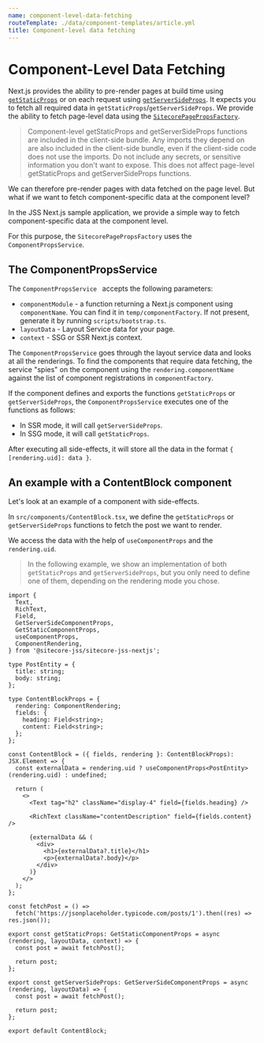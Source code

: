 ```yaml
---
name: component-level-data-fetching
routeTemplate: ./data/component-templates/article.yml
title: Component-level data fetching
---
```

# Component-Level Data Fetching

Next.js provides the ability to pre-render pages at build time using [`getStaticProps`](https://nextjs.org/docs/basic-features/data-fetching#getstaticprops-static-generation) or on each request using [`getServerSideProps`](https://nextjs.org/docs/basic-features/data-fetching#getserversideprops-server-side-rendering). It expects you to fetch all required data in `getStaticProps`/`getServerSideProps`. We provide the ability to fetch page-level data using the [`SitecorePagePropsFactory`](./data-services). 

> Component-level getStaticProps and getServerSideProps functions are included in the client-side bundle. Any imports they depend on are also included in the client-side bundle, even if the client-side code does not use the imports. Do not include any secrets, or sensitive information you don't want to expose. This does not affect page-level getStaticProps and getServerSideProps functions.

We can therefore pre-render pages with data fetched on the page level. But what if we want to fetch component-specific data at the component level? 

In the JSS Next.js sample application, we provide a simple way to fetch component-specific data at the component level. 

For this purpose, the `SitecorePagePropsFactory` uses the `ComponentPropsService`. 

## The ComponentPropsService

The `ComponentPropsService ` accepts the following parameters:

- `componentModule` - a function returning a Next.js component using `componentName`. You can find it in `temp/componentFactory`. If not present, generate it by running  `scripts/bootstrap.ts`.
- `layoutData`  - Layout Service data for your page.
- `context` - SSG or SSR Next.js context.

The `ComponentPropsService` goes through the layout service data and looks at all the renderings. To find the components that require data fetching,  the service "spies" on the component using the `rendering.componentName` against the list of component registrations in  `componentFactory`. 

If the component defines and exports the functions `getStaticProps` or `getServerSideProps`, the `ComponentPropsService` executes one of the functions as follows: 

- In SSR mode, it will call `getServerSideProps`.
- In SSG mode, it will call `getStaticProps`. 

After executing all side-effects, it will store all the data in the format `{ [rendering.uid]: data }`.

## An example with a ContentBlock component

Let's look at an example of a component with side-effects. 

In  `src/components/ContentBlock.tsx`, we define the `getStaticProps` or `getServerSideProps` functions  to fetch the post we want to render. 

We access the data with the help of `useComponentProps` and the `rendering.uid`.

> In the following example, we show an implementation of both `getStaticProps` and `getServerSideProps`, but you only need to define one of them, depending on the rendering mode you chose.


```tsx
import {
  Text,
  RichText,
  Field,
  GetServerSideComponentProps,
  GetStaticComponentProps,
  useComponentProps,
  ComponentRendering,
} from '@sitecore-jss/sitecore-jss-nextjs';

type PostEntity = {
  title: string;
  body: string;
};

type ContentBlockProps = {
  rendering: ComponentRendering;
  fields: {
    heading: Field<string>;
    content: Field<string>;
  };
};

const ContentBlock = ({ fields, rendering }: ContentBlockProps): JSX.Element => {
  const externalData = rendering.uid ? useComponentProps<PostEntity>(rendering.uid) : undefined;

  return (
    <>
      <Text tag="h2" className="display-4" field={fields.heading} />

      <RichText className="contentDescription" field={fields.content} />

      {externalData && (
        <div>
          <h1>{externalData?.title}</h1>
          <p>{externalData?.body}</p>
        </div>
      )}
    </>
  );
};

const fetchPost = () =>
  fetch('https://jsonplaceholder.typicode.com/posts/1').then((res) => res.json());

export const getStaticProps: GetStaticComponentProps = async (rendering, layoutData, context) => {
  const post = await fetchPost();

  return post;
};

export const getServerSideProps: GetServerSideComponentProps = async (rendering, layoutData) => {
  const post = await fetchPost();

  return post;
};

export default ContentBlock;
```
